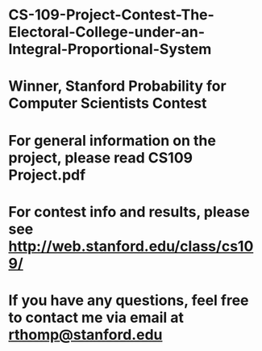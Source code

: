# CS-109-Project-Contest-The-Electoral-College-under-an-Integral-Proportional-System
# Winner, Stanford Probability for Computer Scientists Contest

# For general information on the project, please read CS109 Project.pdf
# For contest info and results, please see http://web.stanford.edu/class/cs109/
# If you have any questions, feel free to contact me via email at rthomp@stanford.edu

